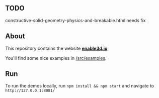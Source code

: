 ## TODO

constructive-solid-geometry-physics-and-breakable.html needs fix

## About

This repository contains the website <a href="https://enable3d.io/"><b>enable3d.io</b></a>

You'll find some nice examples in [/src/examples](/src/examples).

## Run

To run the demos locally, run `npm install && npm start` and navigate to `http://127.0.0.1:8081/`
